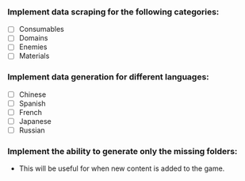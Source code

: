 ### **Implement data scraping for the following categories:**
- [ ] Consumables
- [ ] Domains
- [ ] Enemies
- [ ] Materials

### **Implement data generation for different languages:**
- [ ] Chinese
- [ ] Spanish
- [ ] French
- [ ] Japanese
- [ ] Russian

### **Implement the ability to generate only the missing folders:**
- This will be useful for when new content is added to the game.